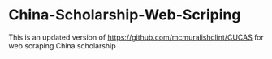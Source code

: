 # China-Scholarship-Web-Scriping
This is an updated version of  https://github.com/mcmuralishclint/CUCAS for web scraping China scholarship
